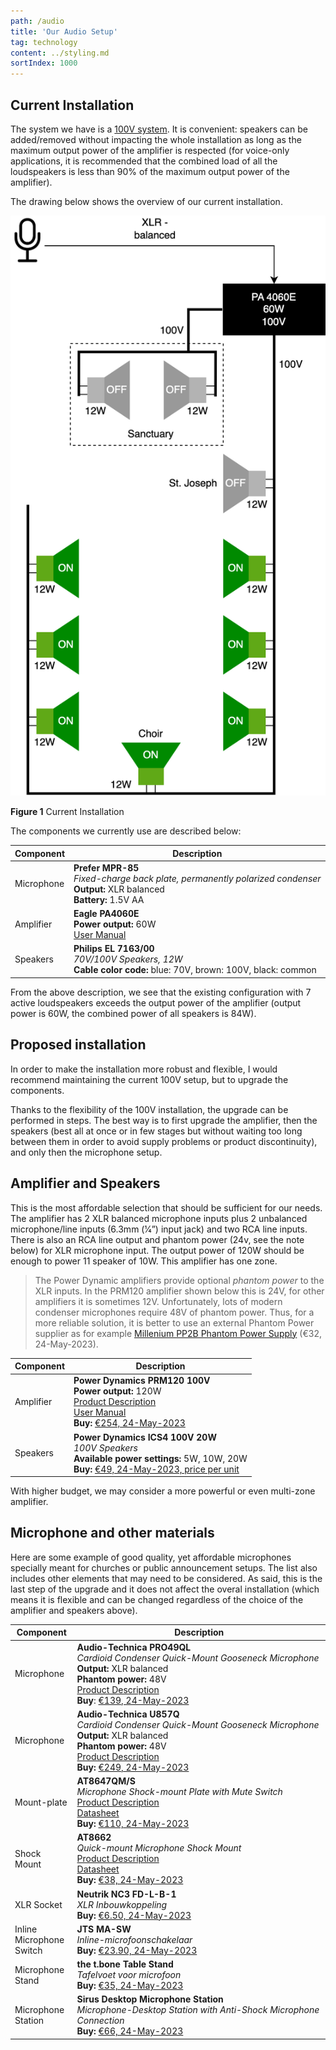 ```yaml
---
path: /audio
title: 'Our Audio Setup'
tag: technology
content: ../styling.md
sortIndex: 1000
---
```


## Current Installation

The system we have is a [100V system](https://www.monacor.com/magazine/100-v-speakers). It is convenient: speakers can be added/removed without impacting the whole installation as long as the maximum output power of the amplifier is respected (for voice-only applications, it is recommended that the combined load of all the loudspeakers is less than 90% of the maximum output power of the amplifier).

The drawing below shows the overview of our current installation.

<a id="figure-1"></a> 
<div class="scrollable flex-wrap responsive">
<div class="content-600">
  <img alt="Current Installation" src="../images/current.drawio.png"/>
</div>
</div>
<div class="flex-wrap responsive">
<p class="figure-title"><b>Figure 1</b> Current Installation</p>
</div>

The components we currently use are described below:

| Component | Description |
|---|---|
| Microphone | **Prefer MPR-85**<br>*Fixed-charge back plate, permanently polarized condenser*<br>**Output:** XLR balanced<br>**Battery:** 1.5V AA |
| Amplifier | **Eagle PA4060E**<br>**Power output:** 60W<br>[User Manual](/pdf/PA4000-Series.pdf) |
| Speakers | **Philips EL 7163/00**<br>*70V/100V Speakers, 12W*<br>**Cable color code:** blue: 70V, brown: 100V, black: common |

From the above description, we see that the existing configuration with 7 active loudspeakers exceeds the output power of the amplifier (output power is 60W, the combined power of all speakers is 84W).

## Proposed installation

In order to make the installation more robust and flexible, I would recommend maintaining the current 100V setup, but to upgrade the components.

Thanks to the flexibility of the 100V installation, the upgrade can be performed in steps. The best way is to first upgrade the amplifier, then the speakers (best all at once or in few stages but without waiting too long between them in order to avoid supply problems or product discontinuity), and only then the microphone setup.


## Amplifier and Speakers

This is the most affordable selection that should be sufficient for our needs. The amplifier has 2 XLR balanced microphone inputs plus 2 unbalanced microphone/line inputs (6.3mm (1⁄4”) input jack) and two RCA line inputs. There is also an RCA line output and phantom power (24v, see the note below) for XLR microphone input. The output power of 120W should be enough to power 11 speaker of 10W. This amplifier has one zone.

> The Power Dynamic amplifiers provide optional *phantom power* to the XLR inputs. In the PRM120 amplifier shown below this is 24V, for other amplifiers it is sometimes 12V. Unfortunately, lots of modern condenser microphones require 48V of phantom power. Thus, for a more reliable solution, it is better to use an external Phantom Power supplier as for example [Millenium PP2B Phantom Power Supply](https://www.thomann.de/nl/millenium_pp2b.htm?gclid=EAIaIQobChMIu7CYwdqQ_wIVWvJ3Ch0mygxLEAQYASABEgIpXfD_BwE) (€32, 24-May-2023).

| Component | Description |
|---|---|
| Amplifier | **Power Dynamics PRM120 100V**<br>**Power output:** 120W<br>[Product Description](https://www.tronios.com/prm120-100v-6-ch-mixer-amplifier-120w/)<br>[User Manual](/pdf/PRM120.pdf)<br>**Buy:** [€254, 24-May-2023](https://www.bax-shop.nl/100-volt-versterker-mixer/power-dynamics-prm120-100v-4-8-ohm-19-inch-versterker-120-watt) |
| Speakers | **Power Dynamics ICS4 100V 20W**<br>*100V Speakers*<br>**Available power settings:** 5W, 10W, 20W<br>**Buy:** [€49, 24-May-2023, price per unit](https://www.bax-shop.nl/100v-zuil-luidspreker/power-dynamics-ics4-100v-20-watt-zuilluidspreker-wit) |

With higher budget, we may consider a more powerful or even multi-zone amplifier.

## Microphone and other materials

Here are some example of good quality, yet affordable microphones specially meant for churches or public announcement setups. The list also includes other elements that may need to be considered. As said, this is the last step of the upgrade and it does not affect the overal installation (which means it is flexible and can be changed regardless of the choice of the amplifier and speakers above). 

| Component | Description |
|---|---|
| Microphone | **Audio-Technica PRO49QL**<br>*Cardioid Condenser Quick-Mount Gooseneck Microphone*<br>**Output:** XLR balanced<br>**Phantom power:** 48V<br>[Product Description](https://www.audio-technica.com/nl-nl/microphones/wired/best-for/podium-lecturn/pro49q)<br>**Buy**: [€139, 24-May-2023](https://www.thomann.de/nl/audio_technica_pro_49_ql_schwanenhalsmikrofon.htm) |
| Microphone | **Audio-Technica U857Q**<br>*Cardioid Condenser Quick-Mount Gooseneck Microphone*<br>**Output:** XLR balanced<br>**Phantom power:** 48V<br>[Product Description](https://www.audio-technica.com/nl-nl/microphones/wired/best-for/podium-lecturn/u857q)<br>**Buy:** [€249, 24-May-2023](https://www.thomann.de/nl/audio_technica_u857q.htm) |
| Mount-plate | **AT8647QM/S**<br>*Microphone Shock-mount Plate with Mute Switch*<br>[Product Description](https://www.audio-technica.com/nl-nl/at8647qm-s?gclid=CjwKCAjw67ajBhAVEiwA2g_jEIBs6lpyXsY0_I4tprShd88NJp96Ufyw1zWTeVJY6BhxtxrlrOKaTBoCEacQAvD_BwE)<br>[Datasheet](/pdf/AT8646-Specification-Sheet.pdf)<br>**Buy:** [€110, 24-May-2023](https://www.audio-technica.com/nl-nl/at8647qm-s?gclid=CjwKCAjw67ajBhAVEiwA2g_jEIBs6lpyXsY0_I4tprShd88NJp96Ufyw1zWTeVJY6BhxtxrlrOKaTBoCEacQAvD_BwE) |
| Shock Mount | **AT8662**<br>*Quick-mount Microphone Shock Mount*<br>[Product Description](https://www.audio-technica.com/nl-nl/at8662)<br>[Datasheet](/pdf/AT8662-Installation-Guide.pdf)<br>**Buy:** [€38, 24-May-2023](https://www.thomann.de/nl/audio_technica_at_8662.htm) |
| XLR Socket | **Neutrik NC3 FD-L-B-1**<br>*XLR Inbouwkoppeling*<br>**Buy:** [€6.50, 24-May-2023](https://www.thomann.de/nl/neutrik_nc3fdl1b.htm) |
| Inline<br>Microphone<br>Switch | **JTS MA-SW**<br>*Inline-microfoonschakelaar*<br>**Buy:** [€23.90, 24-May-2023](https://www.thomann.de/nl/jts_ma_sw.htm?gclid=EAIaIQobChMIzLSqjcSO_wIVGs13Ch2ATgh_EAQYDCABEgJdEfD_BwE) |
| Microphone<br>Stand | **the t.bone Table Stand**<br>*Tafelvoet voor microfoon*<br>**Buy:** [€35, 24-May-2023](https://www.thomann.de/nl/the_tbone_tischfuss.htm) |
| Microphone<br>Station | **Sirus Desktop Microphone Station**<br>*Microphone-Desktop Station with Anti-Shock Microphone Connection*<br>**Buy:** [€66, 24-May-2023](https://www.thomann.de/nl/sirus_desktop_microphone_station.htm) |